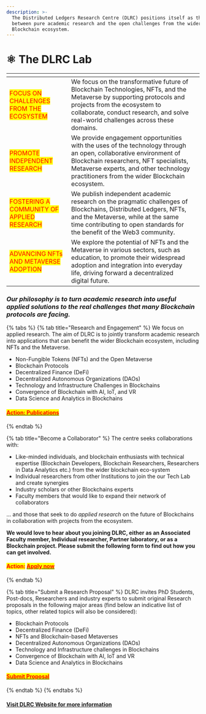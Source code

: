 ```yaml
---
description: >-
  The Distributed Ledgers Research Centre (DLRC) positions itself as the bridge
  between pure academic research and the open challenges from the wider
  Blockchain ecosystem.
---
```


# ⚛ The DLRC Lab

<table data-card-size="large" data-view="cards"><thead><tr><th></th><th></th><th></th></tr></thead><tbody><tr><td><mark style="color:red;">FOCUS ON CHALLENGES FROM THE ECOSYSTEM</mark></td><td>We focus on the transformative future of Blockchain Technologies, NFTs, and the Metaverse by supporting protocols and projects from the ecosystem to collaborate, conduct research, and solve real-world challenges across these domains.</td><td></td></tr><tr><td><mark style="color:red;">PROMOTE INDEPENDENT RESEARCH</mark></td><td>We provide engagement opportunities with the uses of the technology through an open, collaborative environment of Blockchain researchers, NFT specialists, Metaverse experts, and other technology practitioners from the wider Blockchain ecosystem.</td><td></td></tr><tr><td><mark style="color:red;">FOSTERING A COMMUNITY OF APPLIED RESEARCH</mark></td><td>We publish independent academic research on the pragmatic challenges of Blockchains, Distributed Ledgers, NFTs, and the Metaverse, while at the same time contributing to open standards for the benefit of the Web3 community.</td><td></td></tr><tr><td><mark style="color:red;">ADVANCING NFTs AND METAVERSE ADOPTION</mark></td><td>We explore the potential of NFTs and the Metaverse in various sectors, such as education, to promote their widespread adoption and integration into everyday life, driving forward a decentralized digital future.</td><td></td></tr></tbody></table>

### _**Our philosophy is to turn academic research into useful applied solutions to the real challenges that many Blockchain protocols are facing.**_

{% tabs %}
{% tab title="Research and Engagement" %}
We focus on applied research. The aim of DLRC is to jointly transform academic research into applications that can benefit the wider Blockchain ecosystem, including NFTs and the Metaverse.

* Non-Fungible Tokens (NFTs) and the Open Metaverse
* Blockchain Protocols&#x20;
* Decentralized Finance (DeFi)&#x20;
* Decentralized Autonomous Organizations (DAOs)&#x20;
* Technology and Infrastructure Challenges in Blockchains&#x20;
* Convergence of Blockchain with AI, IoT, and VR&#x20;
* Data Science and Analytics in Blockchains

#### [<mark style="color:red;">Action: Publications</mark>](https://www.unic.ac.cy/iff/publications/)
{% endtab %}

{% tab title="Become a Collaborator" %}
The centre seeks collaborations with:

* Like-minded individuals, and blockchain enthusiasts with technical expertise (Blockchain Developers, Blockchain Researchers, Researchers in Data Analytics etc.) from the wider blockchain eco-system
* Individual researchers from other Institutions to join the our Tech Lab and create synergies
* Industry scholars or other Blockchains experts
* Faculty members that would like to expand their network of collaborators

... and those that seek to do _applied research_ on the future of Blockchains in collaboration with projects from the ecosystem.

**We would love to hear about you joining DLRC, either as an Associated Faculty member, Individual researcher, Partner laboratory, or as a Blockchain project. Please submit the following form to find out how you can get involved.**

#### <mark style="color:red;">Action:</mark> [<mark style="color:red;">Apply now</mark>](https://unic.typeform.com/to/KvJH3o)
{% endtab %}

{% tab title="Submit a Research Proposal" %}
DLRC invites PhD Students, Post-docs, Researchers and industry experts to submit original Research proposals in the following major areas (find below an indicative list of topics, other related topics will also be considered):

* Blockchain Protocols
* Decentralized Finance (DeFi)
* NFTs and Blockchain-based Metaverses
* Decentralized Autonomous Organizations (DAOs)
* Technology and Infrastructure challenges in Blockchains
* Convergence of Blockchain with AI, IoT and VR
* Data Science and Analytics in Blockchains

#### [<mark style="color:red;">**Submit Proposal**</mark>](https://unic.typeform.com/to/HgEGe6)
{% endtab %}
{% endtabs %}

#### [Visit DLRC Website for more information](https://www.unic.ac.cy/iff/dlrc/)
